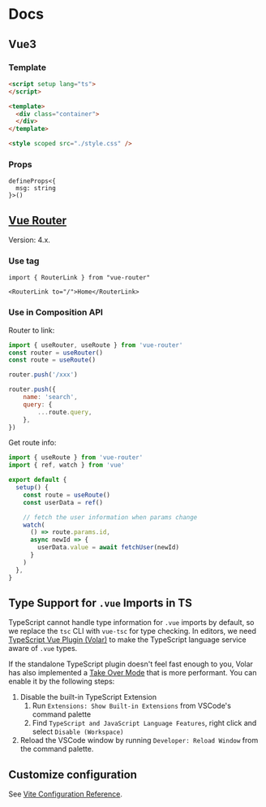 # Docs
## Vue3
### Template
```html
<script setup lang="ts">
</script>

<template>
  <div class="container">
  </div>
</template>

<style scoped src="./style.css" />
```

### Props
```
defineProps<{
  msg: string
}>()
```

## [Vue Router](https://router.vuejs.org/introduction.html)
Version: 4.x.

### Use tag
```
import { RouterLink } from "vue-router"

<RouterLink to="/">Home</RouterLink>
```

### Use in Composition API
Router to link:
```js
import { useRouter, useRoute } from 'vue-router'
const router = useRouter()
const route = useRoute()

router.push('/xxx')

router.push({
    name: 'search',
    query: {
        ...route.query,
    },
})
```

Get route info:
```js
import { useRoute } from 'vue-router'
import { ref, watch } from 'vue'

export default {
  setup() {
    const route = useRoute()
    const userData = ref()

    // fetch the user information when params change
    watch(
      () => route.params.id,
      async newId => {
        userData.value = await fetchUser(newId)
      }
    )
  },
}
```

## Type Support for `.vue` Imports in TS

TypeScript cannot handle type information for `.vue` imports by default, so we replace the `tsc` CLI with `vue-tsc` for type checking. In editors, we need [TypeScript Vue Plugin (Volar)](https://marketplace.visualstudio.com/items?itemName=Vue.vscode-typescript-vue-plugin) to make the TypeScript language service aware of `.vue` types.

If the standalone TypeScript plugin doesn't feel fast enough to you, Volar has also implemented a [Take Over Mode](https://github.com/johnsoncodehk/volar/discussions/471#discussioncomment-1361669) that is more performant. You can enable it by the following steps:

1. Disable the built-in TypeScript Extension
    1) Run `Extensions: Show Built-in Extensions` from VSCode's command palette
    2) Find `TypeScript and JavaScript Language Features`, right click and select `Disable (Workspace)`
2. Reload the VSCode window by running `Developer: Reload Window` from the command palette.

## Customize configuration

See [Vite Configuration Reference](https://vitejs.dev/config/).